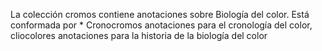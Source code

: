 La colección cromos contiene anotaciones sobre Biología del color. Está conformada por   * Cronocromos anotaciones para el cronología del color, cliocolores anotaciones para la historia de la biología del color
